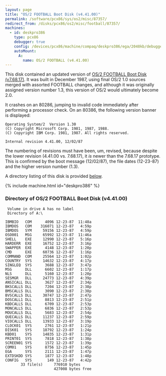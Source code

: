 ```yaml
---
layout: page
title: "OS/2 FOOTBALL Boot Disk (v4.41.00)"
permalink: /software/pcx86/sys/os2/misc/87357/
redirect_from: /disks/pcx86/os2/misc/football/87357/
machines:
  - id: deskpro386
    type: pcx86
    debugger: true
    config: /devices/pcx86/machine/compaq/deskpro386/ega/2048kb/debugger/machine.xml
    autoMount:
      A:
        name: OS/2 FOOTBALL (v4.41.00)
---
```


This disk contained an updated version of [OS/2 FOOTBALL Boot Disk (v7.68.17)](/software/pcx86/sys/os2/misc/87058/).
It was built in December 1987, using final OS/2 1.0 sources merged with assorted FOOTBALL changes, and although 
it was originally assigned version number 1.3, this version of OS/2 would ultimately become 2.0.

It crashes on an 80286, jumping to invalid code immediately after performing a processor check.  On an 80386,
the following version banner is displayed:

	Operating System/2  Version 1.30
	(C) Copyright Microsoft Corp. 1981, 1987, 1988.
	(C) Copyright IBM Corp. 1981, 1987. All rights reserved.
	
	Internal revision 4.41.00, 12/02/87

The numbering of revisions must have been, um, revised, because despite the lower revision (4.41.00 vs. 7.68.17),
it *is* newer than the 7.68.17 prototype.  This is confirmed by the boot message (12/02/87), the file dates (12-23-87)
and the higher version number (1.3).

A directory listing of this disk is provided [below](#directory-of-os2-football-boot-disk-v44100).

{% include machine.html id="deskpro386" %}

### Directory of OS/2 FOOTBALL Boot Disk (v4.41.00)

	 Volume in drive A has no label
	 Directory of A:\
	
	IBMBIO   COM      4096 12-23-87  11:48a
	IBMDOS   COM    316071 12-23-87   4:59p
	IBMDOS   SYM     59156 12-23-87   4:59p
	OSO001   MSG     65992 12-23-87  11:46a
	SHELL    EXE     12990 12-23-87   5:16p
	HARDERR  EXE     16752 12-23-87   3:16p
	SWAPPER  EXE      4148 12-23-87   1:20p
	CMD      EXE     60736 12-23-87   1:16p
	COMMAND  COM     25564 12-23-87   1:02p
	COUNTRY  SYS     14632 12-23-87   4:17p
	SINGLEQ  SYS      3688 12-23-87   3:47p
	MSG      DLL      6602 12-23-87   1:17p
	NLS      DLL      5160 12-23-87   1:20p
	SESMGR   DLL     24773 12-23-87   4:39p
	ANSICALL DLL      3627 12-23-87   2:34p
	BKSCALLS DLL      7204 12-23-87   2:38p
	BMSCALLS DLL      3090 12-23-87   2:38p
	BVSCALLS DLL     30747 12-23-87   2:47p
	DOSCALL1 DLL      8813 12-23-87   2:51p
	KBDCALLS DLL      6709 12-23-87   2:53p
	MONCALLS DLL      6836 12-23-87   2:53p
	MOUCALLS DLL      5683 12-23-87   2:54p
	QUECALLS DLL     11237 12-23-87   2:59p
	VIOCALLS DLL     13933 12-23-87   3:19p
	CLOCK01  SYS      2761 12-23-87   1:21p
	DISK01   SYS     18792 12-23-87   1:24p
	KBD01    SYS     14835 12-23-87   1:31p
	PRINT01  SYS      7818 12-23-87   1:38p
	SCREEN01 SYS      1572 12-23-87   1:39p
	COM01    SYS      8756 12-23-87   1:45p
	EGA      SYS      2111 12-23-87   1:47p
	EXTDSKDD SYS      1877 12-23-87   1:48p
	CONFIG   SYS       149 12-23-87   4:42p
	       33 file(s)     776910 bytes
	                      427008 bytes free

